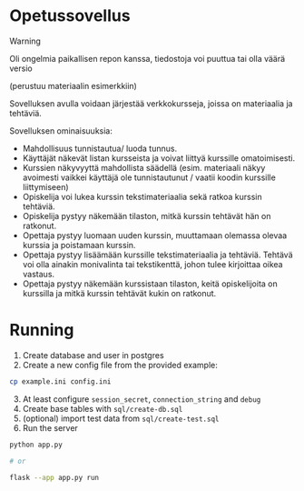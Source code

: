 # Opetussovellus
> [!WARNING]  
> Oli ongelmia paikallisen repon kanssa, tiedostoja voi puuttua tai olla väärä versio


(perustuu materiaalin esimerkkiin)

Sovelluksen avulla voidaan järjestää verkkokursseja, joissa on materiaalia ja tehtäviä. 

Sovelluksen ominaisuuksia:
- Mahdollisuus tunnistautua/ luoda tunnus.
- Käyttäjät näkevät listan kursseista ja voivat liittyä kurssille omatoimisesti.
- Kurssien näkyvyyttä mahdollista säädellä (esim. materiaali näkyy avoimesti vaikkei käyttäjä ole tunnistautunut / vaatii koodin kurssille liittymiseen)
- Opiskelija voi lukea kurssin tekstimateriaalia sekä ratkoa kurssin tehtäviä.
- Opiskelija pystyy näkemään tilaston, mitkä kurssin tehtävät hän on ratkonut.
- Opettaja pystyy luomaan uuden kurssin, muuttamaan olemassa olevaa kurssia ja poistamaan kurssin.
- Opettaja pystyy lisäämään kurssille tekstimateriaalia ja tehtäviä. Tehtävä voi olla ainakin monivalinta tai tekstikenttä, johon tulee kirjoittaa oikea vastaus.
- Opettaja pystyy näkemään kurssistaan tilaston, keitä opiskelijoita on kurssilla ja mitkä kurssin tehtävät kukin on ratkonut.


# Running

1. Create database and user in postgres
2. Create a new config file from the provided example: 
```bash
cp example.ini config.ini
```
3. At least configure `session_secret`, `connection_string` and `debug`
4. Create base tables with `sql/create-db.sql` 
5. (optional) import test data from `sql/create-test.sql`
6. Run the server
```bash
python app.py

# or

flask --app app.py run
```

